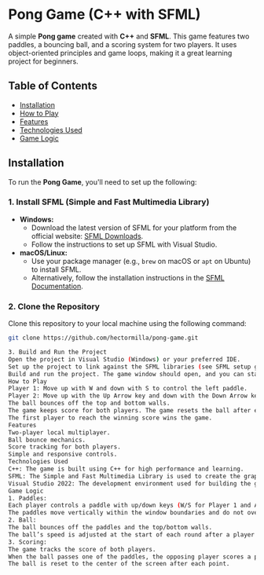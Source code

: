 # Pong Game (C++ with SFML)

A simple **Pong game** created with **C++** and **SFML**. This game features two paddles, a bouncing ball, and a scoring system for two players. It uses object-oriented principles and game loops, making it a great learning project for beginners.

## Table of Contents
- [Installation](#installation)
- [How to Play](#how-to-play)
- [Features](#features)
- [Technologies Used](#technologies-used)
- [Game Logic](#game-logic)

## Installation

To run the **Pong Game**, you'll need to set up the following:

### 1. **Install SFML (Simple and Fast Multimedia Library)**
   - **Windows:**
     - Download the latest version of SFML for your platform from the official website: [SFML Downloads](https://www.sfml-dev.org/download.php).
     - Follow the instructions to set up SFML with Visual Studio.
   - **macOS/Linux:**
     - Use your package manager (e.g., `brew` on macOS or `apt` on Ubuntu) to install SFML.
     - Alternatively, follow the installation instructions in the [SFML Documentation](https://www.sfml-dev.org/tutorials/2.5/).

### 2. **Clone the Repository**
   Clone this repository to your local machine using the following command:
   ```bash
   git clone https://github.com/hectormilla/pong-game.git

3. Build and Run the Project
Open the project in Visual Studio (Windows) or your preferred IDE.
Set up the project to link against the SFML libraries (see SFML setup guide for more details).
Build and run the project. The game window should open, and you can start playing!
How to Play
Player 1: Move up with W and down with S to control the left paddle.
Player 2: Move up with the Up Arrow key and down with the Down Arrow key to control the right paddle.
The ball bounces off the top and bottom walls.
The game keeps score for both players. The game resets the ball after each point.
The first player to reach the winning score wins the game.
Features
Two-player local multiplayer.
Ball bounce mechanics.
Score tracking for both players.
Simple and responsive controls.
Technologies Used
C++: The game is built using C++ for high performance and learning.
SFML: The Simple and Fast Multimedia Library is used to create the graphical window and handle game rendering.
Visual Studio 2022: The development environment used for building the game on Windows.
Game Logic
1. Paddles:
Each player controls a paddle with up/down keys (W/S for Player 1 and Arrow Keys for Player 2).
The paddles move vertically within the window boundaries and do not overlap the top or bottom walls.
2. Ball:
The ball bounces off the paddles and the top/bottom walls.
The ball’s speed is adjusted at the start of each round after a player scores.
3. Scoring:
The game tracks the score of both players.
When the ball passes one of the paddles, the opposing player scores a point.
The ball is reset to the center of the screen after each point.
